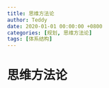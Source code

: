 ```yaml
---
title: 思维方法论
author: Teddy
date: 2020-01-01 00:00:00 +0800
categories: [规划, 思维方法论]
tags: [体系结构]
---
```


# 思维方法论